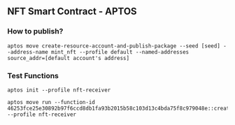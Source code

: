 ## NFT Smart Contract - APTOS

### How to publish?

```
aptos move create-resource-account-and-publish-package --seed [seed] --address-name mint_nft --profile default --named-addresses source_addr=[default account's address]
```

### Test Functions

```
aptos init --profile nft-receiver
```

```
aptos move run --function-id 46253fce25e30892b97f6ccd8db1fa93b2015b58c103d13c4bda75f8c979048e::create_nft_with_resource_account::mint_event_ticket --profile nft-receiver
```
